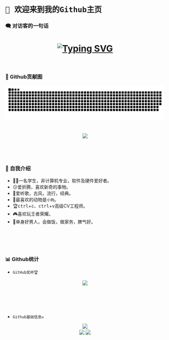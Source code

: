 
# `🙋 欢迎来到我的Github主页`

### 🗨 对访客的一句话
<h1 align="center">
  <a href="http://zifyu.top/">
    <img src="https://readme-typing-svg.herokuapp.com?font=stxingkai&duration=4000&center=true&vCenter=true&multiline=true&size=40&weight=450&height=80&height=150&width=800&color=BF13FF&repeat=false&lines=迷途漫漫，终有一归。;----米兰·昆德拉%E3%80%8A不能承受的生命之轻%E3%80%8B" alt="Typing SVG" />
  </a>
</h1>
<br>
 
### 📔 Github贡献图
<picture>
  <source media="(prefers-color-scheme: dark)" srcset="https://raw.githubusercontent.com/britneyks/britneyks/output/github-contribution-grid-snake-dark.svg">
  <source media="(prefers-color-scheme: light)" srcset="https://raw.githubusercontent.com/britneyks/britneyks/output/github-contribution-grid-snake.svg">
  <img alt="github contribution grid snake animation" src="https://raw.githubusercontent.com/britneyks/britneyks/output/github-contribution-grid-snake.svg">
</picture>
<h1></h1>
<div align="center" ><img order-radius="100px" src="https://npm.elemecdn.com/anzhiyu-assets/image/common/github-info/Knock-Code.gif"/></div>
<h1></h1>
<br>

### 🧑 自我介绍

- 👨‍🎓一名学生，非计算机专业，软件及硬件爱好者。
- 😕爱折腾，喜欢新奇的事物。
- 🎵爱听歌，古风，流行，经典。
- 🐶最喜欢的动物是`小狗`。
- 🏆<kbd>ctrl</kbd>+<kbd>c</kbd>、<kbd>ctrl</kbd>+<kbd>v</kbd>高级CV工程师。
- 🎮️喜欢玩王者荣耀。
- 🐸单身好男人，会做饭，做家务，脾气好。
<h1></h1>
<br></br>

### 📊 Github统计

-  `GitHub奖杯🏆`

<div align="center"><img  src="https://github-profile-trophy.vercel.app/?username=britneyks&row=1&column=5&no-bg=true&theme=juicyfresh" /></div>
<h1></h1>
<br></br>

-  `Github基础信息✉`

  <div align="center">
  <img height="200px" src="https://github-readme-streak-stats.herokuapp.com/?user=britneyks&theme=dark&hide_border=true&locale=zh_Hans" />
  </div>

<div align="center">
  <img height="200px" src="https://github-readme-stats.vercel.app/api?username=britneyks&show_icons=true&locale=cn&theme=radical" />      </img>
  <img height="200px" src="https://github-readme-stats.vercel.app/api/top-langs/?username=britneyks&layout=donut&locale=cn&theme=radical" />
</div>

